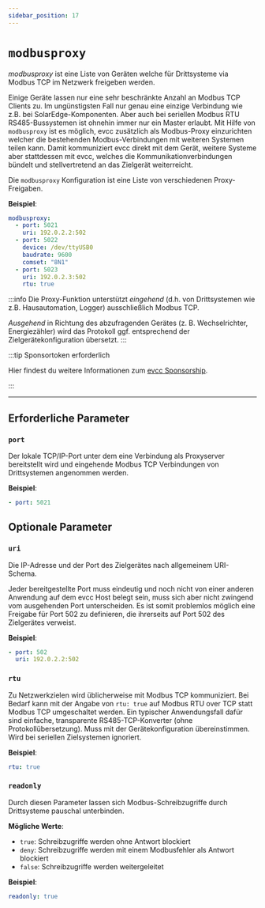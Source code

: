 ```yaml
---
sidebar_position: 17
---
```


# `modbusproxy`

_modbusproxy_ ist eine Liste von Geräten welche für Drittsysteme via Modbus TCP im Netzwerk freigeben werden.

Einige Geräte lassen nur eine sehr beschränkte Anzahl an Modbus TCP Clients zu. Im ungünstigsten Fall nur genau eine einzige Verbindung wie z.B. bei SolarEdge-Komponenten. Aber auch bei seriellen Modbus RTU RS485-Bussystemen ist ohnehin immer nur ein Master erlaubt.
Mit Hilfe von `modbusproxy` ist es möglich, evcc zusätzlich als Modbus-Proxy einzurichten welcher die bestehenden Modbus-Verbindungen mit weiteren Systemen teilen kann.
Damit kommuniziert evcc direkt mit dem Gerät, weitere Systeme aber stattdessen mit evcc, welches die Kommunikationverbindungen bündelt und stellvertretend an das Zielgerät weiterreicht.

Die `modbusproxy` Konfiguration ist eine Liste von verschiedenen Proxy-Freigaben.

**Beispiel**:

```yaml
modbusproxy:
  - port: 5021
    uri: 192.0.2.2:502
  - port: 5022
    device: /dev/ttyUSB0
    baudrate: 9600
    comset: "8N1"
  - port: 5023
    uri: 192.0.2.3:502
    rtu: true
```

:::info
Die Proxy-Funktion unterstützt _eingehend_ (d.h. von Drittsystemen wie z.B. Hausautomation, Logger) ausschließlich Modbus TCP.

_Ausgehend_ in Richtung des abzufragenden Gerätes (z. B. Wechselrichter, Energiezähler) wird das Protokoll ggf. entsprechend der Zielgerätekonfiguration übersetzt.
:::

:::tip Sponsortoken erforderlich

Hier findest du weitere Informationen zum [evcc Sponsorship](/docs/sponsorship).

:::

---

## Erforderliche Parameter

### `port`

Der lokale TCP/IP-Port unter dem eine Verbindung als Proxyserver bereitstellt wird und eingehende Modbus TCP Verbindungen von Drittsystemen angenommen werden.

**Beispiel**:

```yaml
- port: 5021
```

## Optionale Parameter

### `uri`

Die IP-Adresse und der Port des Zielgerätes nach allgemeinem URI-Schema.

Jeder bereitgestellte Port muss eindeutig und noch nicht von einer anderen Anwendung auf dem evcc Host belegt sein, muss sich aber nicht zwingend vom ausgehenden Port unterscheiden. Es ist somit problemlos möglich eine Freigabe für Port 502 zu definieren, die ihrerseits auf Port 502 des Zielgerätes verweist.

**Beispiel**:

```yaml
- port: 502
  uri: 192.0.2.2:502
```

### `rtu`

Zu Netzwerkzielen wird üblicherweise mit Modbus TCP kommuniziert.
Bei Bedarf kann mit der Angabe von `rtu: true` auf Modbus RTU over TCP statt Modbus TCP umgeschaltet werden.
Ein typischer Anwendungsfall dafür sind einfache, transparente RS485-TCP-Konverter (ohne Protokollübersetzung).
Muss mit der Gerätekonfiguration übereinstimmen. Wird bei seriellen Zielsystemen ignoriert.

**Beispiel**:

```yaml
rtu: true
```

### `readonly`

Durch diesen Parameter lassen sich Modbus-Schreibzugriffe durch Drittsysteme pauschal unterbinden.

**Mögliche Werte**:

- `true`: Schreibzugriffe werden ohne Antwort blockiert
- `deny`: Schreibzugriffe werden mit einem Modbusfehler als Antwort blockiert
- `false`: Schreibzugriffe werden weitergeleitet

**Beispiel**:

```yaml
readonly: true
```
